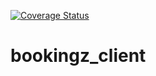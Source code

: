 [![Coverage Status](https://coveralls.io/repos/github/MikaelFeher/bookingz_client/badge.svg?branch=develop)](https://coveralls.io/github/MikaelFeher/bookingz_client?branch=develop)

# bookingz_client

